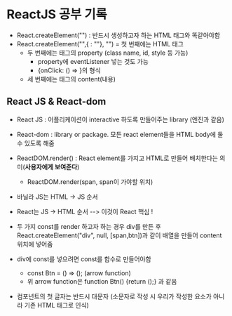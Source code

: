 # ReactJS 공부 기록

- React.createElement("") : 반드시 생성하고자 하는 HTML 태그와 똑같아야함
- React.createElement("",{ : ""}, "")
  = 첫 번째에는 HTML 태그
  - 두 번째에는 태그의 property (class name, id, style 등 가능)
    - property에 eventListener 넣는 것도 가능
    - {onClick: () => }의 형식
  - 세 번째에는 태그의 content(내용)

## React JS & React-dom

- React JS : 어플리케이션이 interactive 하도록 만들어주는 library (엔진과 같음)
- React-dom : library or package. 모든 react element들을 HTML body에 둘 수 있도록 해줌

- ReactDOM.render() : React element를 가지고 HTML로 만들어 배치한다는 의미(**사용자에게 보여준다**)

  - ReactDOM.render(span, span이 가야할 위치)

- 바닐라 JS는 HTML -> JS 순서
- React는 JS -> HTML 순서 --> 이것이 React 핵심 !

- 두 가지 const를 render 하고자 하는 경우 div를 만든 후 React.createElement("div", null, [span,btn])과 같이 배열을 만들어 content 위치에 넣어줌

- div에 const를 넣으려면 const를 함수로 만들어야함
  - const Btn = () => (); (arrow function)
  - 위 arrow function은 function Btn() {return ();} 과 같음
- 컴포넌트의 첫 글자는 반드시 대문자 (소문자로 작성 시 우리가 작성한 요소가 아니라 기존 HTML 태그로 인식)
